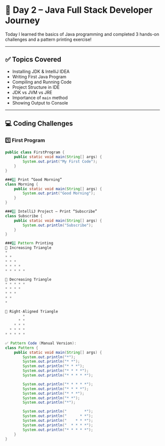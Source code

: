 # 📆 Day 2 – Java Full Stack Developer Journey

Today I learned the basics of Java programming and completed 3 hands-on challenges and a pattern printing exercise!

---

## ✅ Topics Covered

- Installing JDK & IntelliJ IDEA
- Writing First Java Program
- Compiling and Running Code
- Project Structure in IDE
- JDK vs JVM vs JRE
- Importance of `main` method
- Showing Output to Console

---

## 💻 Coding Challenges

### 1️⃣ First Program
```java
public class FirstProgram {
    public static void main(String[] args) {
        System.out.print("My First Code");
    }
}

###2️⃣ Print “Good Morning”
class Morning {
    public static void main(String[] args) {
        System.out.print("Good Morning");
    }
}

###3️⃣ IntelliJ Project – Print “Subscribe”
class Subscribe {
    public static void main(String[] args) {
        System.out.println("Subscribe");
    }
}

###4️⃣ Pattern Printing
🔺 Increasing Triangle
*
* *
* * *
* * * *
* * * * *

🔻 Decreasing Triangle
* * * * *
* * * *
* * *
* *
*

🔷 Right-Aligned Triangle
        *
      * *
    * * *
  * * * *
* * * * *

✅ Pattern Code (Manual Version):
class Pattern {
    public static void main(String[] args) {
        System.out.println("*");
        System.out.println("* *");
        System.out.println("* * *");
        System.out.println("* * * *");
        System.out.println("* * * * *");

        System.out.println("* * * * *");
        System.out.println("* * * *");
        System.out.println("* * *");
        System.out.println("* *");
        System.out.println("*");

        System.out.println("        *");
        System.out.println("      * *");
        System.out.println("    * * *");
        System.out.println("  * * * *");
        System.out.println("* * * * *");
    }
}


